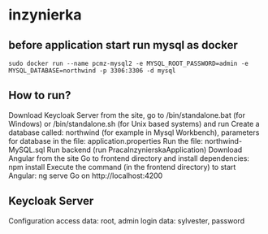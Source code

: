 # inzynierka

## before application start run mysql as docker
`sudo docker run --name pcmz-mysql2 -e MYSQL_ROOT_PASSWORD=admin -e MYSQL_DATABASE=northwind -p 3306:3306 -d mysql`

## How to run?
Download Keycloak Server from the site, go to /bin/standalone.bat (for Windows) or /bin/standalone.sh (for Unix based systems) and run
Create a database called: northwind (for example in Mysql Workbench), parameters for database in the file: application.properties
Run the file: northwind-MySQL.sql
Run backend (run PracaInzynierskaApplication)
Download Angular from the site
Go to frontend directory and install dependencies: npm install
Execute the command (in the frontend directory) to start Angular: ng serve
Go on http://localhost:4200

## Keycloak Server
Configuration access data: root, admin
login data: sylvester, password
